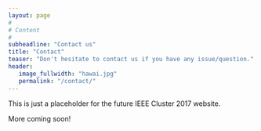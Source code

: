 ```yaml
---
layout: page
#
# Content
#
subheadline: "Contact us"
title: "Contact"
teaser: "Don't hesitate to contact us if you have any issue/question."
header:
   image_fullwidth: "hawai.jpg"
   permalink: "/contact/"
---
```


This is just a placeholder for the future IEEE Cluster 2017 website.

More coming soon!



